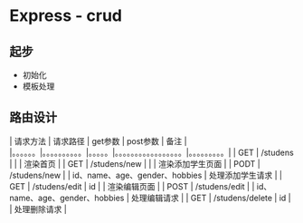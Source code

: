 # Express - crud

## 起步
- 初始化
- 模板处理

## 路由设计
| 请求方法   | 请求路径          | get参数 | post参数                      | 备注            |
|。。。。。。|。。。。。。。。。。|。。。。。|。。。。。。。。。。。。。。。。。|。。。。。。。。。|
|    GET    | /studens         |         |                               | 渲染首页        |
|    GET    | /studens/new     |         |                               | 渲染添加学生页面 |
|    PODT   | /studens/new     |         | id、name、age、gender、hobbies | 处理添加学生请求 |
|    GET    | /studens/edit    | id      |                               | 渲染编辑页面     |
|    POST   | /studens/edit    |         | id、name、age、gender、hobbies | 处理编辑请求     |
|    GET    | /studens/delete  | id      |                               | 处理删除请求     |


